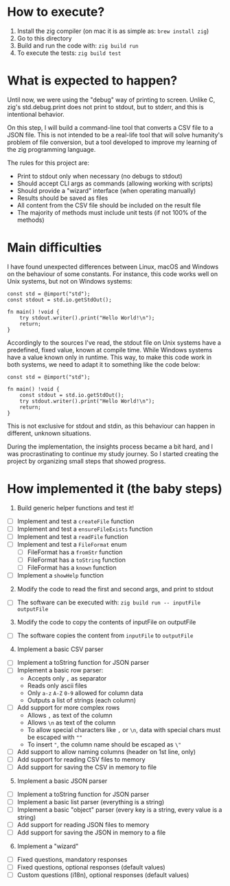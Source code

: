 # How to execute?

1. Install the zig compiler (on mac it is as simple as: `brew install zig`)
2. Go to this directory
3. Build and run the code with: `zig build run`
4. To execute the tests: `zig build test`

# What is expected to happen?

Until now, we were using the "debug" way of printing to screen. Unlike C, zig's
std.debug.print does not print to stdout, but to stderr, and this is intentional
behavior.

On this step, I will build a command-line tool that converts a CSV file to a
JSON file. This is not intended to be a real-life tool that will solve
humanity's problem of file conversion, but a tool developed to improve my
learning of the zig programming language.

The rules for this project are:
- Print to stdout only when necessary (no debugs to stdout)
- Should accept CLI args as commands (allowing working with scripts)
- Should provide a "wizard" interface (when operating manually)
- Results should be saved as files
- All content from the CSV file should be included on the result file
- The majority of methods must include unit tests (if not 100% of the methods)

# Main difficulties

I have found unexpected differences between Linux, macOS and Windows on the
behaviour of some constants. For instance, this code works well on Unix
systems, but not on Windows systems:

```zig
const std = @import("std");
const stdout = std.io.getStdOut();

fn main() !void {
    try stdout.writer().print("Hello World!\n");
    return;
}
```

Accordingly to the sources I've read, the stdout file on Unix systems have a
predefined, fixed value, known at compile time. While Windows systems have a
value known only in runtime. This way, to make this code work in both systems,
we need to adapt it to something like the code below:

```zig
const std = @import("std");

fn main() !void {
    const stdout = std.io.getStdOut();
    try stdout.writer().print("Hello World!\n");
    return;
}
```

This is not exclusive for stdout and stdin, as this behaviour can happen in
different, unknown situations.

During the implementation, the insights process became a bit hard, and I was
procrastinating to continue my study journey. So I started creating the project
by organizing small steps that showed progress.

# How implemented it (the baby steps)

1. Build generic helper functions and test it!
  - [ ] Implement and test a `createFile` function
  - [ ] Implement and test a `ensureFileExists` function
  - [ ] Implement and test a `readFile` function
  - [ ] Implement and test a `FileFormat` enum
    - [ ] FileFormat has a `fromStr` function
    - [ ] FileFormat has a `toString` function
    - [ ] FileFormat has a `known` function
  - [ ] Implement a `showHelp` function
2. Modify the code to read the first and second args, and print to stdout
  - [ ] The software can be executed with: `zig build run -- inputFile outputFile`
3. Modify the code to copy the contents of inputFile on outputFile
  - [ ] The software copies the content from `inputFile` to `outputFile`
4. Implement a basic CSV parser
  - [ ] Implement a toString function for JSON parser
  - [ ] Implement a basic row parser:
    - Accepts only `,` as separator
    - Reads only ascii files
    - Only `a-z` `A-Z` `0-9` allowed for column data
    - Outputs a list of strings (each column)
  - [ ] Add support for more complex rows
    - Allows `,` as text of the column
    - Allows `\n` as text of the column
    - To allow special characters like `,` or `\n`, data with special chars must
      be escaped with `""`
    - To insert `"`, the column name should be escaped as `\"`
  - [ ] Add support to allow naming columns (header on 1st line, only)
  - [ ] Add support for reading CSV files to memory
  - [ ] Add support for saving the CSV in memory to file
5. Implement a basic JSON parser
  - [ ] Implement a toString function for JSON parser
  - [ ] Implement a basic list parser (everything is a string)
  - [ ] Implement a basic "object" parser (every key is a string, every value
    is a string)
  - [ ] Add support for reading JSON files to memory
  - [ ] Add support for saving the JSON in memory to a file
6. Implement a "wizard"
  - [ ] Fixed questions, mandatory responses
  - [ ] Fixed questions, optional responses (default values)
  - [ ] Custom questions (i18n), optional responses (default values)
